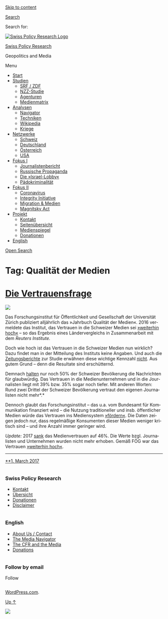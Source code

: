 [Skip to
content](#content)

[](https://swprs.org/)

<div class="cover">

</div>

[Search](#search-container)

<div id="search-container" class="header-search-block bg-graphite hidden">

<span class="screen-reader-text">Search for:</span>

</div>

<div class="header-inner section-inner">

[![Swiss Policy Research
Logo](https://swprs.files.wordpress.com/2020/05/swiss-policy-research-logo-300.png)](https://swprs.org/)

[Swiss Policy Research](https://swprs.org/)

Geopolitics and
    Media

</div>

<div class="navigation section no-padding bg-dark">

Menu

<div class="main-navigation">

  - <span id="menu-item-4374">[Start](https://swprs.org)</span>
  - <span id="menu-item-5941">[Studien](https://swprs.org/srf-propaganda-analyse/)</span>
      - <span id="menu-item-4361">[SRF /
        ZDF](https://swprs.org/srf-propaganda-analyse/)</span>
      - <span id="menu-item-4359">[NZZ-Studie](https://swprs.org/die-nzz-studie/)</span>
      - <span id="menu-item-4373">[Agenturen](https://swprs.org/der-propaganda-multiplikator/)</span>
      - <span id="menu-item-7978">[Medienmatrix](https://swprs.org/die-propaganda-matrix/)</span>
  - <span id="menu-item-9423">[Analysen](https://swprs.org/medien-navigator/)</span>
      - <span id="menu-item-9414">[Navigator](https://swprs.org/medien-navigator/)</span>
      - <span id="menu-item-8524">[Techniken](https://swprs.org/der-propaganda-schluessel/)</span>
      - <span id="menu-item-10908">[Wikipedia](https://swprs.org/propaganda-in-der-wikipedia/)</span>
      - <span id="menu-item-9920">[Kriege](https://swprs.org/logik-imperialer-kriege/)</span>
  - <span id="menu-item-4362">[Netzwerke](https://swprs.org/netzwerk-medien-schweiz/)</span>
      - <span id="menu-item-6283">[Schweiz](https://swprs.org/netzwerk-medien-schweiz/)</span>
      - <span id="menu-item-7215">[Deutschland](https://swprs.org/netzwerk-medien-deutschland/)</span>
      - <span id="menu-item-17401">[Österreich](https://swprs.org/medien-in-oesterreich/)</span>
      - <span id="menu-item-7216">[USA](https://swprs.org/das-american-empire-und-seine-medien/)</span>
  - <span id="menu-item-9228">[Fokus
    I](https://swprs.org/bericht-eines-journalisten/)</span>
      - <span id="menu-item-12119">[Journalistenbericht](https://swprs.org/bericht-eines-journalisten/)</span>
      - <span id="menu-item-12117">[Russische
        Propaganda](https://swprs.org/russische-propaganda/)</span>
      - <span id="menu-item-12118">[Die
        »Israel-Lobby«](https://swprs.org/die-israel-lobby-fakten-und-mythen/)</span>
      - <span id="menu-item-13505">[Pädokriminalität](https://swprs.org/geopolitik-und-paedokriminalitaet/)</span>
  - <span id="menu-item-17258">[Fokus
    II](https://swprs.org/migration-und-medien/)</span>
      - <span id="menu-item-32838">[Coronavirus](https://swprs.org/covid-19-hinweis-ii/)</span>
      - <span id="menu-item-12939">[Integrity
        Initiative](https://swprs.org/die-integrity-initiative/)</span>
      - <span id="menu-item-17290">[Migration &
        Medien](https://swprs.org/migration-und-medien/)</span>
      - <span id="menu-item-17291">[Magnitsky
        Act](https://swprs.org/der-fall-magnitsky/)</span>
  - <span id="menu-item-21964">[Projekt](https://swprs.org/kontakt/)</span>
      - <span id="menu-item-8525">[Kontakt](https://swprs.org/kontakt/)</span>
      - <span id="menu-item-10193">[Seitenübersicht](https://swprs.org/uebersicht/)</span>
      - <span id="menu-item-8637">[Medienspiegel](https://swprs.org/medienspiegel/)</span>
      - <span id="menu-item-33287">[Donationen](https://swprs.org/donationen/)</span>
  - <span id="menu-item-14415">[English](https://swprs.org/contact/)</span>

</div>

[Open
Search](#)

</div>

<div class="wrapper section medium-padding clear" data-role="main">

# Tag: Qualität der Medien

<div id="content" class="content section-inner">

<div id="posts" class="posts">

<div class="spinner-container">

<div id="spinner">

<div class="double-bounce1">

</div>

<div class="double-bounce2">

</div>

</div>

</div>

<div class="post-container">

# [Die Vertrauensfrage](https://swprs.org/2017/03/01/schweizer-medien-vertrauen/)

<div class="featured-media">

[![](https://swprs.files.wordpress.com/2017/03/foeg-jahrbuch_logo.png?w=500)](https://swprs.org/2017/03/01/schweizer-medien-vertrauen/ "Die Vertrauensfrage")

</div>

<div class="post-content clear">

<div lang="de" style="-webkit-hyphens:auto;-moz-hyphens:auto;-ms-hyphens:auto;hyphens:auto;font-variant:none;">

Das Forschungs­institut für Öf­fent­lich­­keit und Gesell­schaft der
Uni­ver­sität Zürich publi­ziert all­jähr­lich das »Jahr­buch Qualität
der Medien«. 2016 ver­mel­dete das In­sti­tut, das Ver­trau­en in die
Schwei­zer Me­dien sei [»weiter­hin
hoch«](http://www.foeg.uzh.ch/dam/jcr:7234c6d3-1f09-4d36-b6ab-f14e659d046e/Medienmitteilung_JB_2016_dt.pdf)
– so das Er­geb­nis eines Länder­ver­gleichs in Zu­sam­men­ar­beit mit
dem *_Reu­ters Insti­tute._*

Doch wie hoch ist das Vertrauen in die Schweizer Medien nun wirklich?
Dazu findet man in der Mit­tei­lung des Instituts keine An­ga­ben. Und
auch die
[Zei­tungs­be­richte](http://www.tagesanzeiger.ch/schweiz/standard/Diese-Menschen-sind-anfaellig-fuer-Populisten/story/23804017)
zur Studie er­wäh­nen diese wich­tige Kenn­zahl
[nicht](http://www.nzz.ch/schweiz/analyse-zum-medienvertrauen-oeffentliche-medien-staerken-auch-die-privaten-ld.128965).
Aus gutem Grund – denn die Resultate sind er­schüt­ternd.

Demnach
[halten](http://media.digitalnewsreport.org/wp-content/uploads/2018/11/Digital-News-Report-2016.pdf#page=60)
nur noch 50% der Schwei­zer Be­völ­ke­rung die Nach­rich­ten für
glaub­würdig. Das Ver­trauen in die Medien­unter­nehmen und in die
Jour­na­listen liegt mit 39% bzw. 35% sogar noch tiefer. Mit anderen
Worten: Rund zwei Drittel der Schweizer Be­völ­ke­rung ver­traut den
ei­ge­nen Jour­na­listen nicht mehr*.*

Dennoch glaubt das For­schungs­in­sti­tut – das u.a. vom Bundes­amt für
Kom­mu­ni­ka­tion finanziert wird – die Nutzung tra­di­tio­neller und
ins­b. öffent­licher Medien würde das Ver­trauen ins Medien­system
[»för­dern«](http://www.foeg.uzh.ch/dam/jcr:7234c6d3-1f09-4d36-b6ab-f14e659d046e/Medienmitteilung_JB_2016_dt.pdf).
Die Da­ten zei­gen je­doch nur, dass regel­mäßige Kon­su­menten die­ser
Me­dien we­ni­ger kri­tisch sind – und ihre An­zahl immer ge­ringer
wird.

*Update:* 2017
[sank](http://www.digitalnewsreport.org/survey/2017/switzerland-2017/)
das Medienvertrauen auf 46%. Die Werte bzgl. Journalisten und
Unter­neh­men wurden nicht mehr erhoben. Gemäß FÖG war das Vertrauen
[»weiterhin
hoch«](http://www.foeg.uzh.ch/dam/jcr:0d0e5a10-27be-4e97-b264-b2cf7de96bbd/Broschur_Jahrbuch_foeg_deutsch_2017_ohne_Sperrvermerk.pdf).

</div>

-----

</div>

<div class="post-meta clear">

[**1. March
2017](https://swprs.org/2017/03/01/schweizer-medien-vertrauen/ "Die Vertrauensfrage")

</div>

</div>

</div>

</div>

</div>

<div id="footer" class="footer bg-graphite">

<div class="section-inner row clear" data-role="complementary">

<div class="column column-1 one-third medium-padding">

<div class="widgets">

<div id="nav_menu-3" class="widget widget_nav_menu">

<div class="widget-content clear">

### Swiss Policy Research

<div class="menu-allgemein-container">

  - <span id="menu-item-251">[Kontakt](https://swprs.org/kontakt/)</span>
  - <span id="menu-item-33090">[Übersicht](https://swprs.org/uebersicht/)</span>
  - <span id="menu-item-33286">[Donationen](https://swprs.org/donationen/)</span>
  - <span id="menu-item-15372">[Disclaimer](https://swprs.org/disclaimer/)</span>

</div>

</div>

</div>

</div>

</div>

<div class="column column-2 one-third medium-padding">

<div class="widgets">

<div id="nav_menu-4" class="widget widget_nav_menu">

<div class="widget-content clear">

### English

<div class="menu-english-container">

  - <span id="menu-item-20017">[About Us /
    Contact](https://swprs.org/contact/)</span>
  - <span id="menu-item-20015">[The Media
    Navigator](https://swprs.org/media-navigator/)</span>
  - <span id="menu-item-20016">[The CFR and the
    Media](https://swprs.org/the-american-empire-and-its-media/)</span>
  - <span id="menu-item-33285">[Donations](https://swprs.org/donations/)</span>

</div>

</div>

</div>

</div>

</div>

<div class="column column-3 one-third medium-padding">

<div class="widgets">

<div id="blog_subscription-4" class="widget widget_blog_subscription jetpack_subscription_widget">

<div class="widget-content clear">

### Follow by email

Follow

</div>

</div>

</div>

</div>

</div>

</div>

<div class="credits section bg-dark small-padding">

<div class="credits-inner section-inner clear">

[WordPress.com](https://wordpress.com/?ref=footer_custom_com).

[Up ↑](# "To the top")

</div>

</div>

<div style="display:none">

</div>

![](https://pixel.wp.com/b.gif?v=noscript)
